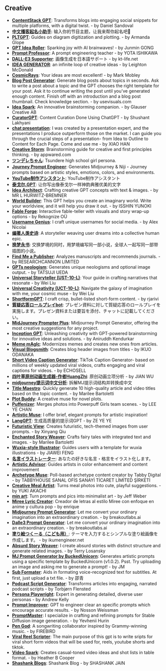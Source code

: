## Creative
- [**ContentStack GPT**](https://chat.openai.com/g/g-7nqhcohOE-contentstack-gp): Transforms blogs into engaging social snippets for multiple platforms, with a digital twist. - by Daniel Sandoval
- [**中文播客起名小助手**](https://chat.openai.com/g/g-k3iWjeSil-zhong-wen-bo-ke-qi-ming-xiao-zhu-sh): 输入你的节目主题，让我来帮你起名吧🤗
- [**PLTGPT**](https://chat.openai.com/g/g-6e1vMODjf-pltgp): Guides on diagram digitization and plotting. - by Armanda Glope
- [**GPT Idea Roller**](https://chat.openai.com/g/g-Trn2CdMYk-gpt-idea-roll): Sparking joy with AI brainwaves! - by Junmin GONG
- [**Prompt Professor**](https://chat.openai.com/g/g-qfoOICq1l-prompt-prof): A prompt engineering teacher - by YOTA ISHIKAWA
- [**DALL-E3 Supporter**](https://chat.openai.com/g/g-btyd1Gl5w-dall-e3-supp): 画像生成を日本語サポート - by kt-life.net
- [**IDEA GENERATOR**](https://chat.openai.com/g/g-Hlnb5Yt1n-idea-genera): an infinite loop of creative ideas - by Leighton McDonald
- [**CosmicRays**](https://chat.openai.com/g/g-ffhEGAWBw-cosmicray): Your ideas are most excellent! - by Mark Mobley
- [**Blog Post Generator**](https://chat.openai.com/g/g-SO1P9FFKP-blog-post-genera): Generate blog posts about topics in seconds. Ask to write a post about a topic and the GPT chooses the right template for your post. Ask it to continue writing the post until you've generated enough content. Finish off with an introduction and a blog post thumbnail.  Check knowledge section. - by usevisuals.com
- [**Idea Spark**](https://chat.openai.com/g/g-CYdjsVrEK-idea-spark): An innovative brainstorming companion. - by Glauser Creative AB
- [**CuratorGPT**](https://chat.openai.com/g/g-3Df4zQppr-curatorgp): Content Curation Done Using ChatGPT - by Shushant Lakhyani
- [**chat presentation**](https://chat.openai.com/g/g-al3bdO9zj-chat-presentati): I was created by a presentation expert, and the presentations I produce outperform those on the market. I can guide you through the crucial steps of a presentation- from Idea to Outline to Content for Each Page. Come and use me - by XIAO HAN
- [**Creative Storm**](https://chat.openai.com/g/g-o7hSM4Kqc-creative-): Brainstorming guide for creative and first principles thinking. - by appwared.com
- [**ツンデレちゃん**](https://chat.openai.com/g/g-WFNO63maM-tunderetiya): Tsundere high school girl persona.
- [**Journey Prompt Engineer**](https://chat.openai.com/g/g-7SwzAiroZ-journey-prompt-engi): Generates Midjourney & Niji・Journey prompts based on artistic styles, emotions, colors, and environments.
- [**YouTube制作アシスタント**](https://chat.openai.com/g/g-fpNkA41ue-youtubezhi-zuo-asisuta): YouTube制作アシスタント
- [**泰戈尔.GPT**](https://chat.openai.com/g/g-Kek3XKgWE-tai-ge-er-gp): 让你写出像泰戈尔一样神韵典雅优美的文字
- [**Idea Architect**](https://chat.openai.com/g/g-myK9cFUHh-idea-archi): Crafting creative GPT concepts with text & images. - by MR L HURWITZ-BREMNER
- [**World Builder**](https://chat.openai.com/g/g-nFP96n03I-world-build): This GPT helps you create an imaginary world. Write your worldview, and it will help you draw it out. - by ISSHIN YUNOKI
- [**Fable Forge**](https://chat.openai.com/g/g-mBqCBRe17-fable-forg): Interactive fable-teller with visuals and story wrap-up options - by Rekognize OÜ
- [**Username Genius**](https://chat.openai.com/g/g-2qyTpg91g-username-geni): I craft unique usernames for social media. - by Alex Nicolai
- [**编著人类史诗**](https://chat.openai.com/g/g-0u9ZIiey1-bian-zhu-ren-lei-shi-shi): A storyteller weaving user dreams into a collective human epic.
- [**换梦永书**](https://chat.openai.com/g/g-XE0Vm2ZKT-huan-meng-yong-sh): 交换梦境的同时，用梦境编写同一部小说，全球人一起写同一部带插图的小说。
- [**Find Me a Publisher**](https://chat.openai.com/g/g-bZ2Sfe6u0-find-me-a-publish): Analyzes manuscripts and recommends journals. - by RESEARCHCANNON LIMITED
- [**GPTs neologism**](https://chat.openai.com/g/g-3eccqJXGD-gpts-neologi): Generates unique neologisms and optional image output. - by TATSUJI UEDA
- [**Universal Storyteller (UST-10-L)**](https://chat.openai.com/g/g-i2KB66rSE-universal-storyteller-ust-10-l): Your guide in crafting narratives that resonate - by Wei Liu
- [**Universal Creativity (UCT-10-L)**](https://chat.openai.com/g/g-JIHQBtCY5-universal-creativity-uct-10-l): Navigate the galaxy of imagination with me, your cosmic muse - by Wei Liu
- [**ShortformGPT**](https://chat.openai.com/g/g-yvLDWqjfq-shortformgp): I craft crisp, bullet-listed short-form content. - by rjarivi
- [**質疑応答ロールプレイbot**](https://chat.openai.com/g/g-VKxp0fPWS-zhi-yi-ying-da-rorupureib): プレゼン資料に対して質疑応答のロールプレイを実施します。プレゼン資料または要旨を添付、チャットに記載してください。
- [**MidJourney Prompter Plus**](https://chat.openai.com/g/g-QKPtJZxoa-midjourney-prompter-pl): Midjourney Prompt Generator, offering the most creative suggestions for any project.
- [**Inception GPT**](https://chat.openai.com/g/g-Z5XIB5Lcd-inception-gp): Unleashing creativity with GPT-powered brainstorming for innovative ideas and solutions. - by Aniruddh Kendurkar
- [**Meme mAgIc**](https://chat.openai.com/g/g-kTYEj7G51-meme-magi): Modernizes memes and creates new ones from articles.
- [**Visual Blogsmith**](https://chat.openai.com/g/g-aaJInQFNg-visual-blogsmith): Creates blog header images from titles - by IKUO ODANAKA
- [**Short Video Caption Generator**](https://chat.openai.com/g/g-6EgPVsOJl-short-video-caption-genera): TikTok Caption Generator-  based on millions of weekly updated viral videos, crafts engaging and viral captions for videos. - by ECHOSELL
- [**四叶草原创动画生成器-作者HuangZhi**](https://chat.openai.com/g/g-qtCXtvkoC-si-xie-cao-yuan-chuang-dong-hua-sheng-cheng-qi-zuo-zhe-huangzhi): 原创动画立项分析 - by JIAN WU
- [**midjourney提示词中文分析**](https://chat.openai.com/g/g-tK30z73UA-midjourneyti-shi-ci-zhong-wen-fen-xi): 拆解MJ提示词结构并转换成中文
- [**Title Maestro**](https://chat.openai.com/g/g-9co123bQc-title-ma): Quickly generate 10 high-quality article and video titles based on the topic content. - by Marilee Bartoletti
- [**Plot Buddy**](https://chat.openai.com/g/g-pstTpwLU9-plot-buddy): A creative muse for novel plots.
- [**Puffenizer**](https://chat.openai.com/g/g-Bqd9om03v-puffeniz): Merges photos into Powerpuff Girls team scenes. - by LEE YE CHAN
- [**Artistic Muse**](https://chat.openai.com/g/g-1HmCGtftL-artistic-): I offer brief, elegant prompts for artistic inspiration!
- [**LangGPT**](https://chat.openai.com/g/g-gP24xxhB2-langgp): 生成高质量的提示词GPT - by ZE YE YE
- [**Futuristic View**](https://chat.openai.com/g/g-I3vgzk9In-futuristic-view): Creates futuristic, tech-themed images from user prompts. - by Xinyang Qiu
- [**Enchanted Story Weaver**](https://chat.openai.com/g/g-56aUtyaYF-enchanted-story-weav): Crafts fairy tales with integrated text and images. - by Marilee Bartoletti
- [**Wuxia-style Illustrator**](https://chat.openai.com/g/g-YX1ZnjHv3-wuxia-style-illustra): Guides users with a template for wuxia illustrations - by JIAWEI FENG
- [**名言イラストレーター**](https://chat.openai.com/g/g-OS3ORFvHH-ming-yan-irasutoreta): あなたの好きな名言・格言をイラスト化します。
- [**Artistic Advisor**](https://chat.openai.com/g/g-dgivnDBNJ-artistic-advi): Guides artists in color enhancement and content improvement
- [**Archetype Muse**](https://chat.openai.com/g/g-R2XpsARWL-archetype-): Poll-based archetype content creator by Tabby Digital - by TABBYHOUSE SANAL OFİS SANAYİ TİCARET LİMİTED ŞİRKETİ
- [**Creative Meal Artist**](https://chat.openai.com/g/g-0G1O4NlAP-creative-meal-arti): Turns meal photos into cute, playful suggestions. - by YUKI AKACHI
- [**min art**](https://chat.openai.com/g/g-7Ra63M0pZ-min-a): Turn prompts and pics into minimalist art - by Jeff Weber
- [**Miree Lyric Creator**](https://chat.openai.com/g/g-WWb7SmfL9-miree-lyric-crea): Creador de letras al estilo Miree con enfoque en anime y cultura pop - by enrique
- [**Midjourney Prompt Generator**](https://chat.openai.com/g/g-9PDMI3Fqr-midjourney-prompt-genera): Let me convert your ordinary imagination into an extraordinary creation. - by breakoutlabs.ai
- [**Dalle3 Prompt Generator**](https://chat.openai.com/g/g-SRCi7viea-dalle3-prompt-genera): Let me convert your ordinary imagination into an extraordinary creation. - by breakoutlabs.ai
- [**塗り絵つくーる（こども用）**](https://chat.openai.com/g/g-7qWdm0Qtx-tu-rihui-tukuru-kodomoyong): テーマを入力するとシンプルな塗り絵画像を作成します。 - by ikumengineer.net
- [**Absurd Story Weaver**](https://chat.openai.com/g/g-dQjPUrWub-absurd-story-weav): I create absurd stories with distinct structure and generate related images. - by Terry Losansky
- [**MJ Prompt Generator by BuckedUnicorn**](https://chat.openai.com/g/g-bBuRFShi3-mj-prompt-generator-by-buckeduni): Generates artistic prompts using a specific template by BuckedUnicorn (v1.0.2). Psst. Try uploading an image and asking me to generate a prompt! - by JM
- [**Sub Formater**](https://chat.openai.com/g/g-6HH0RVLww-sub-forma): Aids in formating voice-recognized text for subtitles. At first, just upload a txt file. - by 邵青
- [**Podcast Script Generator**](https://chat.openai.com/g/g-NhGb9WEM9-podcast-script-genera): Transforms articles into engaging, narrated podcast scripts - by Torbjørn Flensted
- [**Persona Playwright**](https://chat.openai.com/g/g-T7SoiWsJK-persona-playwrigh): Expert in generating detailed, diverse user personas - by Andrew Kelly
- [**Prompt Improver**](https://chat.openai.com/g/g-wXSNkONLU-prompt-improv): GPT to engineer clear an specific prompts which encourage accurate results. - by Nosson Weissman
- [**PromptMaster**](https://chat.openai.com/g/g-o6kyV38uA-promptma): I specialize in crafting and refining prompts for Stable Diffusion image generation. - by Yevhenii Hurin
- [**Pen God**](https://chat.openai.com/g/g-f1AZzPc3k-pen-god): A songwriting collaborator inspired by Grammy-winning music. - by FIREBIRD
- [**Viral Reel Scripter**](https://chat.openai.com/g/g-ltinapnPo-viral-reel-scrip): The main purpose of this gpt is to write sripts for  viral short form videos that will be used for, reels, youtube shorts and tiktok.
- [**Video Spark**](https://chat.openai.com/g/g-Rnrhh5jYq-video-spark): Creates casual-toned video ideas and shot lists in table format. - by Heather B Cooper
- [**Shashank Blogs**](https://chat.openai.com/g/g-nFA7TPI4a-shashank-blog): Shashank Blog - by SHASHANK JAIN

